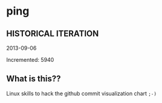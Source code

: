 # ping

## HISTORICAL ITERATION
2013-09-06

Incremented: 5940

## What is this?? 
Linux skills to hack the github commit visualization chart `;-)`
